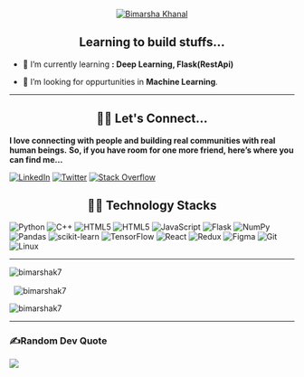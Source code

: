 <p align="center">
<a href="https://git.io/typing-svg"><img src="https://readme-typing-svg.herokuapp.com?font=Fira+Code&size=28&duration=3003&pause=200&center=true&vCenter=true&width=435&lines=Hey+there+👋!;I+am+Bimarsha+Khanal.;Nice+to+see+you+here...;Wanna+collaborate+?" alt="Bimarsha Khanal"  style="align:center"/></a>
</p>

<h2 align="center">Learning to build stuffs...</h2>

- 🌱 I’m currently learning **: Deep Learning, Flask(RestApi)**

- 👯 I’m looking for oppurtunities in **Machine Learning**.


___
<h2 align="center"> 👨‍💻 Let's Connect...</h2>
<p align="center">
  
  **I love connecting with people and building real communities with real human beings.**
  **So, if you have room for one more friend, here’s where you can find me…**

[![LinkedIn](https://img.shields.io/badge/LinkedIn-%230077B5.svg?style=for-the-badge&logo=linkedin&logoColor=white)](https://linkedin.com/in/bimarsha.khanal) [![Twitter](https://img.shields.io/badge/Twitter-%231DA1F2.svg?style=for-the-badge&logo=Twitter&logoColor=white)](https://twitter.com/bimarshak7) [![Stack Overflow](https://img.shields.io/badge/-Stackoverflow-FE7A16?style=for-the-badge&logo=stack-overflow&logoColor=white)](https://stackoverflow.com/users/13677542) 
</p>

<h2 align="center"> 👨‍💻 Technology Stacks</h2>
<p align="center">
 
![Python](https://img.shields.io/badge/python-3670A0?style=for-the-badge&logo=python&logoColor=ffdd54) ![C++](https://img.shields.io/badge/c++-%2300599C.svg?style=for-the-badge&logo=c%2B%2B&logoColor=white) ![HTML5](https://img.shields.io/badge/html5-%23E34F26.svg?style=for-the-badge&logo=html5&logoColor=white) ![HTML5](https://img.shields.io/badge/CSS-%23E34F26.svg?style=for-the-badge) ![JavaScript](https://img.shields.io/badge/javascript-%23323330.svg?style=for-the-badge&logo=javascript&logoColor=%23F7DF1E) ![Flask](https://img.shields.io/badge/flask-%23000.svg?style=for-the-badge&logo=flask&logoColor=white) ![NumPy](https://img.shields.io/badge/numpy-%23013243.svg?style=for-the-badge&logo=numpy&logoColor=white) ![Pandas](https://img.shields.io/badge/pandas-%23150458.svg?style=for-the-badge&logo=pandas&logoColor=white) ![scikit-learn](https://img.shields.io/badge/scikit--learn-%23F7931E.svg?style=for-the-badge&logo=scikit-learn&logoColor=white) ![TensorFlow](https://img.shields.io/badge/TensorFlow-%23FF6F00.svg?style=for-the-badge&logo=TensorFlow&logoColor=white) ![React](https://img.shields.io/badge/react-%2320232a.svg?style=for-the-badge&logo=react&logoColor=%2361DAFB) ![Redux](https://img.shields.io/badge/redux-%23593d88.svg?style=for-the-badge&logo=redux&logoColor=white) ![Figma](https://img.shields.io/badge/figma-%23F24E1E.svg?style=for-the-badge&logo=figma&logoColor=white) ![Git](https://img.shields.io/badge/git-%23F24E1E.svg?style=for-the-badge&logo=git&logoColor=white) ![Linux](https://img.shields.io/badge/linux-%23F24E1E.svg?style=for-the-badge&logo=linux&logoColor=white)
</p>

---
<p>&nbsp;<img align="left" src="https://github-readme-stats.vercel.app/api/top-langs?username=bimarshak7&&locale=en&layout=compact&theme=radical" alt="bimarshak7" /></p>

<p>&nbsp;&nbsp;<img align="center" src="https://github-readme-stats.vercel.app/api?username=bimarshak7&show_icons=true&locale=en&count_private=true&theme=radical" alt="bimarshak7" />

<p><img align="center" src="https://github-readme-streak-stats.herokuapp.com/?user=bimarshak7&theme=radical" alt="bimarshak7" /></p>

---
### ✍️Random Dev Quote
![](https://quotes-github-readme.vercel.app/api?type=horizontal&theme=radical)
